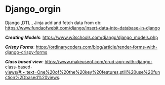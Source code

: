 # Django_orgin
Django ,DTL , Jinja
add and fetch data from db: https://www.fundaofwebit.com/django/insert-data-into-database-in-django


*****Creating Models*****:
https://www.w3schools.com/django/django_models.php



*****Crispy Forms*****:
https://ordinarycoders.com/blog/article/render-forms-with-django-crispy-forms


*****Class based view*****:
https://www.makeuseof.com/crud-app-with-django-class-based-views/#:~:text=One%20of%20the%20key%20features,still%20use%20function%2Dbased%20views.
